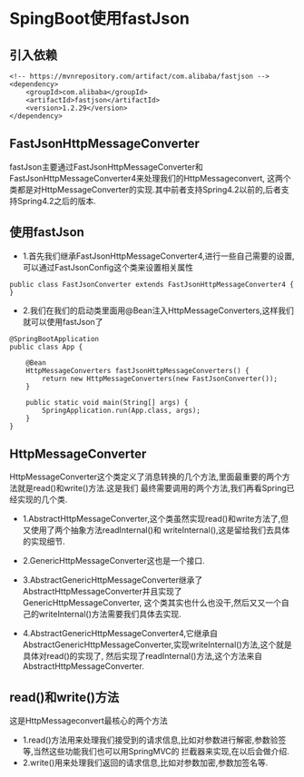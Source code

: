 # SpingBoot使用fastJson

## 引入依赖
```aidl
<!-- https://mvnrepository.com/artifact/com.alibaba/fastjson -->
<dependency>
    <groupId>com.alibaba</groupId>
    <artifactId>fastjson</artifactId>
    <version>1.2.29</version>
</dependency>

```
## FastJsonHttpMessageConverter
fastJson主要通过FastJsonHttpMessageConverter和FastJsonHttpMessageConverter4来处理我们的HttpMessageconvert,
这两个类都是对HttpMessageConverter的实现.其中前者支持Spring4.2以前的,后者支持Spring4.2之后的版本.

## 使用fastJson
+ 1.首先我们继承FastJsonHttpMessageConverter4,进行一些自己需要的设置,可以通过FastJsonConfig这个类来设置相关属性
```aidl
public class FastJsonConverter extends FastJsonHttpMessageConverter4 {
}
```
+ 2.我们在我们的启动类里面用@Bean注入HttpMessageConverters,这样我们就可以使用fastJson了
```aidl
@SpringBootApplication
public class App {

    @Bean
    HttpMessageConverters fastJsonHttpMessageConverters() {
        return new HttpMessageConverters(new FastJsonConverter());
    }

    public static void main(String[] args) {
        SpringApplication.run(App.class, args);
    }
}
```

## HttpMessageConverter
HttpMessageConverter这个类定义了消息转换的几个方法,里面最重要的两个方法就是read()和write()方法.这是我们
最终需要调用的两个方法,我们再看Spring已经实现的几个类.
+ 1.AbstractHttpMessageConverter,这个类虽然实现read()和write方法了,但又使用了两个抽象方法readInternal()和
    writeInternal(),这是留给我们去具体的实现细节.
+ 2.GenericHttpMessageConverter这也是一个接口.

+ 3.AbstractGenericHttpMessageConverter继承了AbstractHttpMessageConverter并且实现了GenericHttpMessageConverter,
    这个类其实也什么也没干,然后又又一个自己的writeInternal()方法需要我们具体去实现.
+ 4.AbstractGenericHttpMessageConverter4,它继承自AbstractGenericHttpMessageConverter,实现writeInternal()方法,这个就是具体对read()的实现了,
    然后实现了readInternal()方法,这个方法来自AbstractHttpMessageConverter.

## read()和write()方法
这是HttpMessageconvert最核心的两个方法
+ 1.read()方法用来处理我们接受到的请求信息,比如对参数进行解密,参数验签等,当然这些功能我们也可以用SpringMVC的
    拦截器来实现,在以后会做介绍.
+ 2.write()用来处理我们返回的请求信息,比如对参数加密,参数加签名等.
